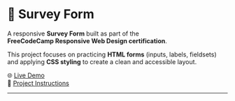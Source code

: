 # 📝 Survey Form

A responsive **Survey Form** built as part of the  
**FreeCodeCamp Responsive Web Design certification**.  

This project focuses on practicing **HTML forms** (inputs, labels, fieldsets)  
and applying **CSS styling** to create a clean and accessible layout.

🌐 [Live Demo](https://aimNana.github.io/fcc-responsive-web-design-projects/survey-form/)  
📄 [Project Instructions](https://www.freecodecamp.org/learn/2022/responsive-web-design/#build-a-survey-form)

---
